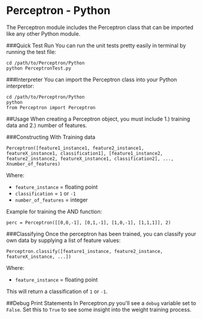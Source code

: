 # Perceptron - Python
The Perceptron module includes the Perceptron class that can be imported like any other Python module.

###Quick Test Run
You can run the unit tests pretty easily in terminal by running the test file:

```
cd /path/to/Perceptron/Python
python PerceptronTest.py
```

###Interpreter
You can import the Perceptron class into your Python interpretor:
```
cd /path/to/Perceptron/Python
python
from Perceptron import Perceptron
```

##Usage
When creating a Perceptron object, you must include 1.) training data and 2.) number of features.

###Constructing With Training data
```
Perceptron([feature1_instance1, feature2_instance1, featureX_instance1, classification1], [feature1_instance2, feature2_instance2, featureX_instance1, classification2], ..., Xnumber_of_features)
```
Where:

* `feature_instance` = floating point
* `classification` = `1` or `-1`
* `number_of_features` = integer

Example for training the AND function:
```
perc = Perceptron([[0,0,-1], [0,1,-1], [1,0,-1], [1,1,1]], 2)
```

###Classifying
Once the perceptron has been trained, you can classify your own data by supplying a list of feature values:
```
Perceptron.classify([feature1_instance, feature2_instance, featureX_instance, ...])
```
Where:

* `feature_instance` = floating point

This will return a classification of `1` or `-1`.

##Debug Print Statements
In Perceptron.py you'll see a `debug` variable set to `False`. Set this to `True` to see some insight into the weight training process.